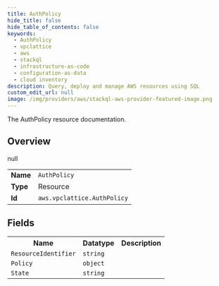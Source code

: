 ```yaml
---
title: AuthPolicy
hide_title: false
hide_table_of_contents: false
keywords:
  - AuthPolicy
  - vpclattice
  - aws
  - stackql
  - infrastructure-as-code
  - configuration-as-data
  - cloud inventory
description: Query, deploy and manage AWS resources using SQL
custom_edit_url: null
image: /img/providers/aws/stackql-aws-provider-featured-image.png
---
```

The AuthPolicy resource documentation.

## Overview
<table><tbody>
<tr><td><b>Name</b></td><td><code>AuthPolicy</code></td></tr>
<tr><td><b>Type</b></td><td>Resource</td></tr>
null
<tr><td><b>Id</b></td><td><code>aws.vpclattice.AuthPolicy</code></td></tr>
</tbody></table>

## Fields
<table><tbody>
<tr><th>Name</th><th>Datatype</th><th>Description</th></tr>
<tr><td><code>ResourceIdentifier</code></td><td><code>string</code></td><td></td></tr><tr><td><code>Policy</code></td><td><code>object</code></td><td></td></tr><tr><td><code>State</code></td><td><code>string</code></td><td></td></tr>
</tbody></table>